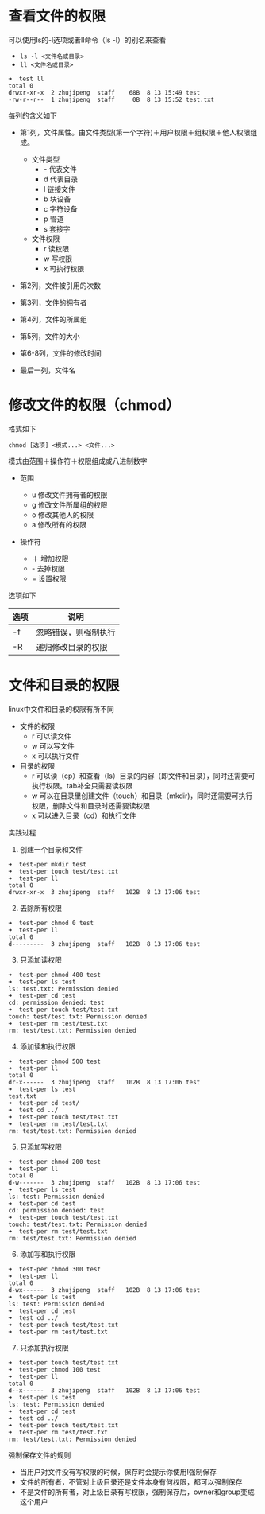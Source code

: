 # 查看文件的权限
可以使用ls的-l选项或者ll命令（ls -l）的别名来查看
- `ls -l <文件名或目录>`
- `ll <文件名或目录>`

```   
➜  test ll
total 0
drwxr-xr-x  2 zhujipeng  staff    68B  8 13 15:49 test
-rw-r--r--  1 zhujipeng  staff     0B  8 13 15:52 test.txt

```
每列的含义如下
- 第1列，文件属性。由文件类型(第一个字符)＋用户权限＋组权限＋他人权限组成。
    - 文件类型
        - \- 代表文件
        - d 代表目录
        - l 链接文件
        - b 块设备
        - c 字符设备
        - p 管道
        - s 套接字
    - 文件权限
        - r 读权限
        - w 写权限
        - x 可执行权限

- 第2列，文件被引用的次数
- 第3列，文件的拥有者
- 第4列，文件的所属组
- 第5列，文件的大小
- 第6-8列，文件的修改时间
- 最后一列，文件名


# 修改文件的权限（chmod）
格式如下
```
chmod [选项] <模式...> <文件...>
```
模式由范围＋操作符＋权限组成或八进制数字
- 范围
    - u 修改文件拥有者的权限 
    - g 修改文件所属组的权限
    - o 修改其他人的权限 
    - a 修改所有的权限
    
- 操作符
    - ＋ 增加权限
    - \- 去掉权限
    - = 设置权限
            
选项如下

|选项 | 说明 |
|--- |--- |
|-f | 忽略错误，则强制执行 |
|-R | 递归修改目录的权限 |


# 文件和目录的权限
linux中文件和目录的权限有所不同

- 文件的权限
    - r 可以读文件
    - w 可以写文件
    - x 可以执行文件
- 目录的权限
    - r 可以读（cp）和查看（ls）目录的内容（即文件和目录），同时还需要可执行权限。tab补全只需要读权限
    - w 可以在目录里创建文件（touch）和目录（mkdir)，同时还需要可执行权限，删除文件和目录时还需要读权限
    - x 可以进入目录（cd）和执行文件
    
实践过程

1. 创建一个目录和文件
```
➜  test-per mkdir test
➜  test-per touch test/test.txt
➜  test-per ll
total 0
drwxr-xr-x  3 zhujipeng  staff   102B  8 13 17:06 test
```
2. 去除所有权限
```
➜  test-per chmod 0 test
➜  test-per ll
total 0
d---------  3 zhujipeng  staff   102B  8 13 17:06 test 
```
3. 只添加读权限
```
➜  test-per chmod 400 test
➜  test-per ls test
ls: test.txt: Permission denied
➜  test-per cd test
cd: permission denied: test
➜  test-per touch test/test.txt
touch: test/test.txt: Permission denied
➜  test-per rm test/test.txt
rm: test/test.txt: Permission denied
```
4. 添加读和执行权限
```
➜  test-per chmod 500 test
➜  test-per ll
total 0
dr-x------  3 zhujipeng  staff   102B  8 13 17:06 test
➜  test-per ls test
test.txt
➜  test-per cd test/
➜  test cd ../
➜  test-per touch test/test.txt
➜  test-per rm test/test.txt
rm: test/test.txt: Permission denied
```
5. 只添加写权限
```
➜  test-per chmod 200 test
➜  test-per ll
total 0
d-w-------  3 zhujipeng  staff   102B  8 13 17:06 test
➜  test-per ls test
ls: test: Permission denied
➜  test-per cd test
cd: permission denied: test
➜  test-per touch test/test.txt
touch: test/test.txt: Permission denied
➜  test-per rm test/test.txt
rm: test/test.txt: Permission denied
```
6. 添加写和执行权限
```
➜  test-per chmod 300 test
➜  test-per ll
total 0
d-wx------  3 zhujipeng  staff   102B  8 13 17:06 test
➜  test-per ls test
ls: test: Permission denied
➜  test-per cd test
➜  test cd ../
➜  test-per touch test/test.txt
➜  test-per rm test/test.txt
```
7. 只添加执行权限
```
➜  test-per touch test/test.txt
➜  test-per chmod 100 test
➜  test-per ll
total 0
d--x------  3 zhujipeng  staff   102B  8 13 17:06 test
➜  test-per ls test
ls: test: Permission denied
➜  test-per cd test
➜  test cd ../
➜  test-per touch test/test.txt
➜  test-per rm test/test.txt
rm: test/test.txt: Permission denied
```

强制保存文件的规则      
- 当用户对文件没有写权限的时候，保存时会提示你使用!强制保存
- 文件的所有者，不管对上级目录还是文件本身有何权限，都可以强制保存
- 不是文件的所有者，对上级目录有写权限，强制保存后，owner和group变成这个用户

    


